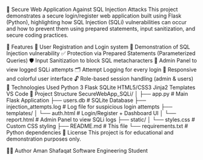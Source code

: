 🔐 Secure Web Application Against SQL Injection Attacks
This project demonstrates a secure login/register web application built using Flask (Python), highlighting how SQL Injection (SQLi) vulnerabilities can occur and how to prevent them using prepared statements, input sanitization, and secure coding practices.

📌 Features
🧾 User Registration and Login system
🔐 Demonstration of SQL Injection vulnerability
✅ Protection via Prepared Statements (Parameterized Queries)
🛡️ Input Sanitization to block SQL metacharacters
🧠 Admin Panel to view logged SQLi attempts
🗂️ Attempt Logging for every login
🎨 Responsive and colorful user interface
🔓 Role-based session handling (admin & users)
🚀 Technologies Used
Python 3
Flask
SQLite
HTML5/CSS3
Jinja2 Templates
VS Code
📁 Project Structure
SecureWebApp_SQLi/ │ ├── app.py # Main Flask Application ├── users.db # SQLite Database ├── injection_attempts.log # Log file for suspicious login attempts ├── templates/ │ └── auth.html # Login/Register + Dashboard UI │ └── report.html # Admin Panel to view SQLi logs ├── static/ │ └── styles.css # Custom CSS styling ├── README.md # This file └── requirements.txt # Python dependencies 📄 License This project is for educational and demonstration purposes only.

🙋‍♂️ Author
Aman Shafaqat
Software Engineering Student
